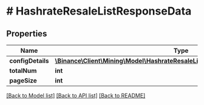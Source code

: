 # # HashrateResaleListResponseData

## Properties

Name | Type | Description | Notes
------------ | ------------- | ------------- | -------------
**configDetails** | [**\Binance\Client\Mining\Model\HashrateResaleListResponseDataConfigDetailsInner[]**](HashrateResaleListResponseDataConfigDetailsInner.md) |  | [optional]
**totalNum** | **int** |  | [optional]
**pageSize** | **int** |  | [optional]

[[Back to Model list]](../../README.md#models) [[Back to API list]](../../README.md#endpoints) [[Back to README]](../../README.md)
